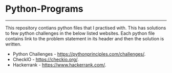 # Python-Programs
---
This repository contians python files that I practised with. This has solutions to few python challenges in the below listed websites.
Each python file contains link to the problem statement in its header and then the solution is written.

- Python Challenges - https://pythonprinciples.com/challenges/.
- CheckIO - https://checkio.org/.
- Hackerrank - https://www.hackerrank.com/.